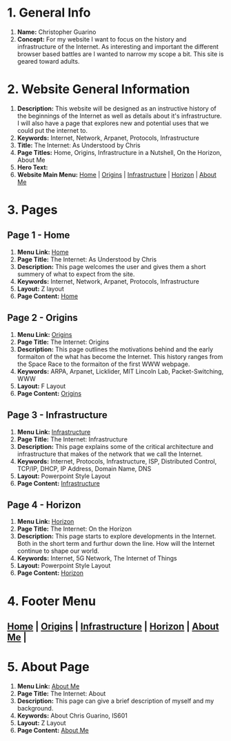 # 1. General Info
1. **Name:** Christopher Guarino 
2. **Concept:** For my website I want to focus on the history and infrastructure of the Internet. As interesting and important the different browser based battles are I wanted to narrow my scope a bit. This site is geared toward adults. 
# 2. Website General Information 
1. **Description:** This website will be designed as an instructive history of the beginnings of the Internet as well as details about it's infrastructure. I will also have a page that explores new and potential uses that we could put the internet to. 
2. **Keywords:** Internet, Network, Arpanet, Protocols, Infrastructure 
3. **Title:** The Internet: As Understood by Chris
4. **Page Titles:** Home, Origins, Infrastructure in a Nutshell, On the Horizon, About Me
5. **Hero Text:** 
6. **Website Main Menu:** [Home](HW2_InternetWebsite.md) | [Origins](Origins.md) | [Infrastructure](Infastructure.md) | [Horizon](Future.md) | [About Me](about.md)
# 3. Pages
## Page 1 -  Home 
1. **Menu Link:** [Home](HW2_InternetWebsite.md) 
2. **Page Title:** The Internet: As Understood by Chris 
3. **Description:** This page welcomes the user and gives them a short summery of what to expect from the site. 
4. **Keywords:** Internet, Network, Arpanet, Protocols, Infrastructure 
5. **Layout:** Z layout 
6. **Page Content:** [Home](HW2_InternetWebsite.md) 
## Page 2 -  Origins 
1. **Menu Link:** [Origins](Origins.md) 
2. **Page Title:** The Internet: Origins
3. **Description:** This page outlines the motivations behind and the early formaiton of the what has become the Internet. This history ranges from the Space Race to the formaiton of the first WWW webpage.  
4. **Keywords:** ARPA, Arpanet, Licklider, MIT Lincoln Lab, Packet-Switching, WWW
5. **Layout:** F Layout 
6. **Page Content:** [Origins](origins.md)  
## Page 3 -  Infrastructure  
1. **Menu Link:** [Infrastructure](Infastructure.md) 
2. **Page Title:** The Internet: Infrastructure 
3. **Description:** This page explains some of the critical architecture and infrastructure that makes of the network that we call the Internet.  
4. **Keywords:** Internet, Protocols, Infrastructure, ISP, Distributed Control, TCP/IP, DHCP, IP Address, Domain Name, DNS
5. **Layout:** Powerpoint Style Layout
6. **Page Content:** [Infrastructure](Infastructure.md) 
## Page 4 -  Horizon  
1. **Menu Link:** [Horizon](Future.md) 
2. **Page Title:** The Internet: On the Horizon 
3. **Description:** This page starts to explore developments in the Internet. Both in the short term and furthur down the line. How will the Internet continue to shape our world.  
4. **Keywords:** Internet, 5G Network, The Internet of Things
5. **Layout:** Powerpoint Style Layout
6. **Page Content:** [Horizon](Future.md)  
# 4. Footer Menu 
## [Home](HW2_InternetWebsite.md) | [Origins](Origins.md) | [Infrastructure](Infastructure.md) | [Horizon](Future.md)  | [About Me](about.md) |
# 5. About Page 
1. **Menu Link:** [About Me](about.md) 
2. **Page Title:** The Internet: About 
3. **Description:** This page can give a brief description of myself and my background. 
4. **Keywords:** About Chris Guarino, IS601
5. **Layout:** Z Layout
6. **Page Content:** [About Me](about.md) 

